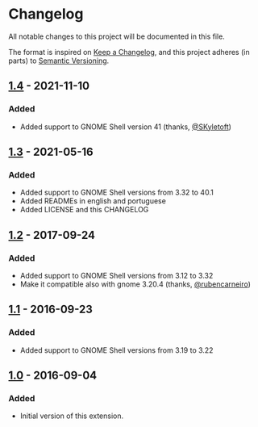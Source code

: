 # Changelog
All notable changes to this project will be documented in this file.

The format is inspired on [Keep a Changelog](https://keepachangelog.com/en/1.0.0/),
and this project adheres (in parts) to [Semantic Versioning](https://semver.org/spec/v2.0.0.html).

## [1.4](https://github.com/brendaw/add-username-toppanel/releases/tag/v1.4) - 2021-11-10

### Added

- Added support to GNOME Shell version 41 (thanks, [@SKyletoft](https://github.com/SKyletoft))

## [1.3](https://github.com/brendaw/add-username-toppanel/releases/tag/v1.3) - 2021-05-16

### Added

- Added support to GNOME Shell versions from 3.32 to 40.1
- Added READMEs in english and portuguese
- Added LICENSE and this CHANGELOG

## [1.2](https://github.com/brendaw/add-username-toppanel/releases/tag/v1.2) - 2017-09-24

### Added

- Added support to GNOME Shell versions from 3.12 to 3.32
- Make it compatible also with gnome 3.20.4 (thanks, [@rubencarneiro](https://github.com/rubencarneiro))

## [1.1](https://github.com/brendaw/add-username-toppanel/releases/tag/v1.1) - 2016-09-23

### Added

- Added support to GNOME Shell versions from 3.19 to 3.22

## [1.0](https://github.com/brendaw/add-username-toppanel/releases/tag/v1.0) - 2016-09-04

### Added

- Initial version of this extension.